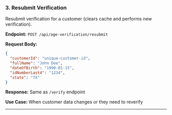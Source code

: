 ### 3. Resubmit Verification

Resubmit verification for a customer (clears cache and performs new verification).

**Endpoint:** `POST /api/age-verification/resubmit`

**Request Body:**

```json
{
  "customerId": "unique-customer-id",
  "fullName": "John Doe",
  "dateOfBirth": "1990-01-15",
  "idNumberLast4": "1234",
  "state": "TX"
}
```

**Response:** Same as `/verify` endpoint

**Use Case:** When customer data changes or they need to reverify

---
